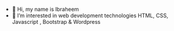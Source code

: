 - 👋 Hi, my name is Ibraheem
- 👀 I’m interested in web development technologies HTML, CSS, Javascript , Bootstrap & Wordpress
